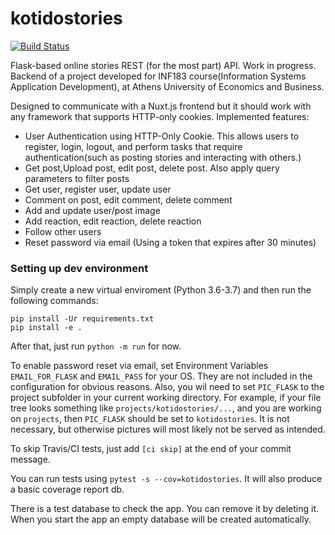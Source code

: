 # kotidostories

[![Build Status](https://travis-ci.com/teotsi/kotidostories.svg?token=fryzzCEs33gMM5e386ed&branch=master)](https://travis-ci.com/teotsi/kotidostories)

Flask-based online stories REST (for the most part) API. Work in progress. Backend of a project developed for INF183 course(Information Systems Application Development), at Athens University of Economics and Business.



Designed to communicate with a Nuxt.js frontend but it should work with any framework that supports HTTP-only cookies.
Implemented features:
 * User Authentication using HTTP-Only Cookie. This allows users to register, login, logout, and perform tasks that require authentication(such as posting stories and interacting with others.)
 * Get post,Upload post, edit post, delete post. Also apply query parameters to filter posts
 * Get user, register user, update user 
 * Comment on post, edit comment, delete comment
 * Add and update user/post image
 * Add reaction, edit reaction, delete reaction
 * Follow other users
 * Reset password via email (Using a token that expires after 30 minutes)
 
### Setting up dev environment

Simply create a new virtual enviroment (Python 3.6-3.7) and then run the following commands:

```pip install -U pip
pip install -Ur requirements.txt
pip install -e .
```

After that, just run `python -m run` for now.

To enable password reset via email, set Environment Variables `EMAIL_FOR_FLASK` and `EMAIL_PASS` for your OS. They are not included in the configuration for obvious reasons.
Also, you wil need to set `PIC_FLASK` to the project subfolder in your current working directory. For example, if your file tree looks something
like `projects/kotidostories/...`, and you are working on `projects`, then `PIC_FLASK` should be set to `kotidostories`. It is not necessary,
but otherwise pictures will most likely not be served as intended.

To skip Travis/CI tests, just add `[ci skip]` at the end of your commit message.

You can run tests using `pytest -s --cov=kotidostories`. It will also produce a basic coverage report db.

There is a test database to check the app. You can remove it by deleting it. When you start the app an empty database will be created automatically.
